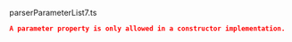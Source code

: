 parserParameterList7.ts
```json
A parameter property is only allowed in a constructor implementation.
```
